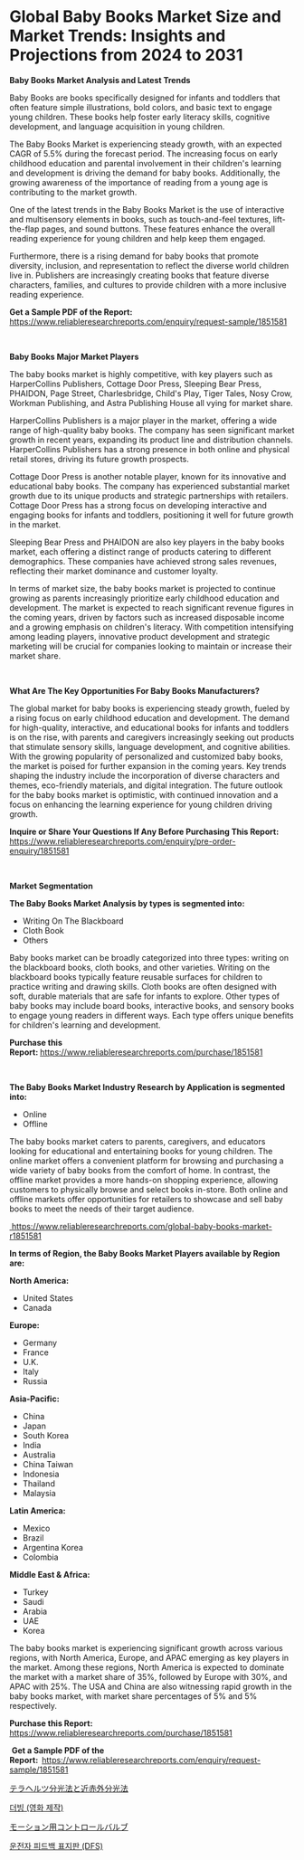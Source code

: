 <p><h1>Global Baby Books Market Size and Market Trends: Insights and Projections from 2024 to 2031</h1></p><p><strong>Baby Books Market Analysis and Latest Trends</strong></p>
<p><p>Baby Books are books specifically designed for infants and toddlers that often feature simple illustrations, bold colors, and basic text to engage young children. These books help foster early literacy skills, cognitive development, and language acquisition in young children.</p><p>The Baby Books Market is experiencing steady growth, with an expected CAGR of 5.5% during the forecast period. The increasing focus on early childhood education and parental involvement in their children's learning and development is driving the demand for baby books. Additionally, the growing awareness of the importance of reading from a young age is contributing to the market growth.</p><p>One of the latest trends in the Baby Books Market is the use of interactive and multisensory elements in books, such as touch-and-feel textures, lift-the-flap pages, and sound buttons. These features enhance the overall reading experience for young children and help keep them engaged.</p><p>Furthermore, there is a rising demand for baby books that promote diversity, inclusion, and representation to reflect the diverse world children live in. Publishers are increasingly creating books that feature diverse characters, families, and cultures to provide children with a more inclusive reading experience.</p></p>
<p><strong>Get a Sample PDF of the Report:&nbsp;</strong> <a href="https://www.reliableresearchreports.com/enquiry/request-sample/1851581">https://www.reliableresearchreports.com/enquiry/request-sample/1851581</a></p>
<p>&nbsp;</p>
<p><strong>Baby Books Major Market Players</strong></p>
<p><p>The baby books market is highly competitive, with key players such as HarperCollins Publishers, Cottage Door Press, Sleeping Bear Press, PHAIDON, Page Street, Charlesbridge, Child's Play, Tiger Tales, Nosy Crow, Workman Publishing, and Astra Publishing House all vying for market share. </p><p>HarperCollins Publishers is a major player in the market, offering a wide range of high-quality baby books. The company has seen significant market growth in recent years, expanding its product line and distribution channels. HarperCollins Publishers has a strong presence in both online and physical retail stores, driving its future growth prospects. </p><p>Cottage Door Press is another notable player, known for its innovative and educational baby books. The company has experienced substantial market growth due to its unique products and strategic partnerships with retailers. Cottage Door Press has a strong focus on developing interactive and engaging books for infants and toddlers, positioning it well for future growth in the market. </p><p>Sleeping Bear Press and PHAIDON are also key players in the baby books market, each offering a distinct range of products catering to different demographics. These companies have achieved strong sales revenues, reflecting their market dominance and customer loyalty.</p><p>In terms of market size, the baby books market is projected to continue growing as parents increasingly prioritize early childhood education and development. The market is expected to reach significant revenue figures in the coming years, driven by factors such as increased disposable income and a growing emphasis on children's literacy. With competition intensifying among leading players, innovative product development and strategic marketing will be crucial for companies looking to maintain or increase their market share.</p></p>
<p>&nbsp;</p>
<p><strong>What Are The Key Opportunities For Baby Books Manufacturers?</strong></p>
<p><p>The global market for baby books is experiencing steady growth, fueled by a rising focus on early childhood education and development. The demand for high-quality, interactive, and educational books for infants and toddlers is on the rise, with parents and caregivers increasingly seeking out products that stimulate sensory skills, language development, and cognitive abilities. With the growing popularity of personalized and customized baby books, the market is poised for further expansion in the coming years. Key trends shaping the industry include the incorporation of diverse characters and themes, eco-friendly materials, and digital integration. The future outlook for the baby books market is optimistic, with continued innovation and a focus on enhancing the learning experience for young children driving growth.</p></p>
<p><strong>Inquire or Share Your Questions If Any Before Purchasing This Report:</strong> <a href="https://www.reliableresearchreports.com/enquiry/pre-order-enquiry/1851581">https://www.reliableresearchreports.com/enquiry/pre-order-enquiry/1851581</a></p>
<p>&nbsp;</p>
<p><strong>Market Segmentation</strong></p>
<p><strong>The Baby Books Market Analysis by types is segmented into:</strong></p>
<p><ul><li>Writing On The Blackboard</li><li>Cloth Book</li><li>Others</li></ul></p>
<p><p>Baby books market can be broadly categorized into three types: writing on the blackboard books, cloth books, and other varieties. Writing on the blackboard books typically feature reusable surfaces for children to practice writing and drawing skills. Cloth books are often designed with soft, durable materials that are safe for infants to explore. Other types of baby books may include board books, interactive books, and sensory books to engage young readers in different ways. Each type offers unique benefits for children's learning and development.</p></p>
<p><strong>Purchase this Report:&nbsp;</strong><a href="https://www.reliableresearchreports.com/purchase/1851581">https://www.reliableresearchreports.com/purchase/1851581</a></p>
<p>&nbsp;</p>
<p><strong>The Baby Books Market Industry Research by Application is segmented into:</strong></p>
<p><ul><li>Online</li><li>Offline</li></ul></p>
<p><p>The baby books market caters to parents, caregivers, and educators looking for educational and entertaining books for young children. The online market offers a convenient platform for browsing and purchasing a wide variety of baby books from the comfort of home. In contrast, the offline market provides a more hands-on shopping experience, allowing customers to physically browse and select books in-store. Both online and offline markets offer opportunities for retailers to showcase and sell baby books to meet the needs of their target audience.</p></p>
<p><a href="https://www.reliableresearchreports.com/global-baby-books-market-r1851581">&nbsp;https://www.reliableresearchreports.com/global-baby-books-market-r1851581</a></p>
<p><strong>In terms of Region, the Baby Books Market Players available by Region are:</strong></p>
<p>
    <p> <strong> North America: </strong>
        <ul>
            <li>United States</li>
            <li>Canada</li>
        </ul>
        </p> 
    <p> <strong> Europe: </strong>
        <ul>
            <li>Germany</li>
            <li>France</li>
            <li>U.K.</li>
            <li>Italy</li>
            <li>Russia</li>
        </ul>
        </p> 
    <p> <strong> Asia-Pacific: </strong>
        <ul>
            <li>China</li>
            <li>Japan</li>
            <li>South Korea</li>
            <li>India</li>
            <li>Australia</li>
            <li>China Taiwan</li>
            <li>Indonesia</li>
            <li>Thailand</li>
            <li>Malaysia</li>
        </ul>
        </p> 
    <p> <strong> Latin America: </strong>
        <ul>
            <li>Mexico</li>
            <li>Brazil</li>
            <li>Argentina Korea</li>
            <li>Colombia</li>
        </ul>
        </p> 
    <p> <strong> Middle East & Africa: </strong>
        <ul>
            <li>Turkey</li>
            <li>Saudi</li>
            <li>Arabia</li>
            <li>UAE</li>
            <li>Korea</li>
        </ul>
    </p>
    </p>
<p><p>The baby books market is experiencing significant growth across various regions, with North America, Europe, and APAC emerging as key players in the market. Among these regions, North America is expected to dominate the market with a market share of 35%, followed by Europe with 30%, and APAC with 25%. The USA and China are also witnessing rapid growth in the baby books market, with market share percentages of 5% and 5% respectively.</p></p>
<p><strong>Purchase this Report: </strong><a href="https://www.reliableresearchreports.com/purchase/1851581">https://www.reliableresearchreports.com/purchase/1851581</a></p>
<p>&nbsp;<strong>Get a Sample PDF of the Report:&nbsp;&nbsp;</strong><a href="https://www.reliableresearchreports.com/enquiry/request-sample/1851581">https://www.reliableresearchreports.com/enquiry/request-sample/1851581</a></p>
<p><strong></strong></p>
<p><p><a href="https://medium.com/@amal.rattrout/%E3%83%86%E3%83%A9%E3%83%98%E3%83%AB%E3%83%84%E3%81%8A%E3%82%88%E3%81%B3%E8%BF%91%E8%B5%A4%E5%A4%96%E5%88%86%E5%85%89%E5%B8%82%E5%A0%B4%E3%81%AF-2031%E5%B9%B4%E3%81%BE%E3%81%A7%E3%81%AE%E5%B8%82%E5%A0%B4%E3%82%B7%E3%82%A7%E3%82%A2-%E3%82%B5%E3%82%A4%E3%82%BA-%E3%81%8A%E3%82%88%E3%81%B3%E4%BA%88%E6%B8%AC%E3%81%AB%E7%84%A6%E7%82%B9%E3%82%92%E5%BD%93%E3%81%A6%E3%81%A6%E3%81%84%E3%81%BE%E3%81%99-bb46edf73c3e">テラヘルツ分光法と近赤外分光法</a></p><p><a href="https://medium.com/@adrainratke34/%EB%8D%94%EB%B9%99-%EC%98%81%ED%99%94%EC%A0%9C%EC%9E%91-%EC%8B%9C%EC%9E%A5-%EA%B2%BD%EC%9F%81-%EB%B6%84%EC%84%9D-%EC%8B%9C%EC%9E%A5-%EB%8F%99%ED%96%A5-%EB%B0%8F-2031%EB%85%84%EA%B9%8C%EC%A7%80-%EC%98%88%EC%83%81-530c398ab9e9">더빙 (영화 제작)</a></p><p><a href="https://medium.com/@chelsealowe1964/%E5%8B%95%E4%BD%9C%E5%B8%82%E5%A0%B4%E5%90%91%E3%81%91%E3%81%AE%E3%82%B3%E3%83%B3%E3%83%88%E3%83%AD%E3%83%BC%E3%83%AB%E3%83%90%E3%83%AB%E3%83%96%E3%81%AE%E5%B1%95%E6%9C%9B-%E7%94%A3%E6%A5%AD%E6%A6%82%E8%A6%81%E3%81%A8%E4%BA%88%E6%B8%AC-2024%E5%B9%B4%E3%81%8B%E3%82%892031%E5%B9%B4-82d36e8157c7">モーション用コントロールバルブ</a></p><p><a href="https://medium.com/@cathymaggio31/%EC%9A%B4%EC%A0%84%EC%9E%90-%ED%94%BC%EB%93%9C%EB%B0%B1-%ED%91%9C%EC%A7%80%ED%8C%90-dfs-%EC%8B%9C%EC%9E%A5-%EC%8B%9C%EC%9E%A5-cagr-%EC%8B%9C%EC%9E%A5-%EB%8F%99%ED%96%A5-%EB%B0%8F-%EC%84%B1%EC%9E%A5-%EC%A0%84%EB%9E%B5%EC%97%90-%EB%8C%80%ED%95%9C-%ED%86%B5%EC%B0%B0%EB%A0%A5-c4ccc5dff94a">운전자 피드백 표지판 (DFS)</a></p></p>
